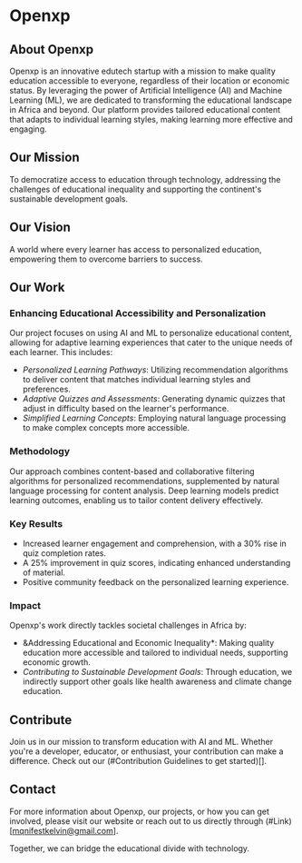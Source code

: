 # Openxp
## About Openxp
Openxp is an innovative edutech startup with a mission to make quality education accessible to everyone, regardless of their location or economic status. By leveraging the power of Artificial Intelligence (AI) and Machine Learning (ML), we are dedicated to transforming the educational landscape in Africa and beyond. Our platform provides tailored educational content that adapts to individual learning styles, making learning more effective and engaging.

## Our Mission
To democratize access to education through technology, addressing the challenges of educational inequality and supporting the continent's sustainable development goals.

## Our Vision
A world where every learner has access to personalized education, empowering them to overcome barriers to success.

## Our Work
### Enhancing Educational Accessibility and Personalization
Our project focuses on using AI and ML to personalize educational content, allowing for adaptive learning experiences that cater to the unique needs of each learner. This includes:

* *Personalized Learning Pathways*: Utilizing recommendation algorithms to deliver content that matches individual learning styles and preferences.
* *Adaptive Quizzes and Assessments*: Generating dynamic quizzes that adjust in difficulty based on the learner's performance.
* *Simplified Learning Concepts*: Employing natural language processing to make complex concepts more accessible.

### Methodology
Our approach combines content-based and collaborative filtering algorithms for personalized recommendations, supplemented by natural language processing for content analysis. Deep learning models predict learning outcomes, enabling us to tailor content delivery effectively.

### Key Results
* Increased learner engagement and comprehension, with a 30% rise in quiz completion rates.
* A 25% improvement in quiz scores, indicating enhanced understanding of material.
* Positive community feedback on the personalized learning experience.

### Impact
Openxp's work directly tackles societal challenges in Africa by:

* &Addressing Educational and Economic Inequality*: Making quality education more accessible and tailored to individual needs, supporting economic growth.
* *Contributing to Sustainable Development Goals*: Through education, we indirectly support other goals like health awareness and climate change education.

## Contribute
Join us in our mission to transform education with AI and ML. Whether you're a developer, educator, or enthusiast, your contribution can make a difference. Check out our (#Contribution Guidelines to get started)[].

## Contact
For more information about Openxp, our projects, or how you can get involved, please visit our website or reach out to us directly through (#Link)[mqnifestkelvin@gmail.com].

Together, we can bridge the educational divide with technology.
